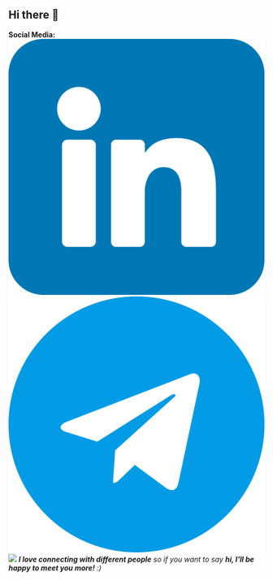 ## Hi there 👋


**Social Media:**
[![LinkedIn](icons/linkedin.png)](https://www.linkedin.com/in/mohammad-reza-ghaffarzadeh-4277371a4/)
[![Instagram](icons/telegram.png)](https://t.me/MOREZA00)
<img src="https://media.giphy.com/media/LnQjpWaON8nhr21vNW/giphy.gif" width="60"> <em><b>I love connecting with different people</b> so if you want to say <b>hi, I'll be happy to meet you more!</b> :)</em>



